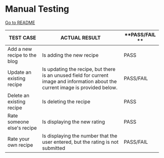 # Manual Testing

[Go to README](README.md)

**TEST CASE**|**ACTUAL RESULT**|**PASS/FAIL **
-----|-----|-----
Add a new recipe to the blog|Is adding the new recipe|PASS
Update an existing recipe|Is updating the recipe, but there is an unused field for current image and information about the current image is provided below.|PASS/FAIL
Delete an existing recipe|Is deleting the recipe|PASS
Rate someone else's recipe|Is displaying the new rating|PASS
Rate your own recipe|Is displaying the number that the user entered, but the rating is not submitted|PASS/FAIL